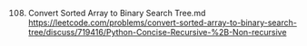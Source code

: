 108. Convert Sorted Array to Binary Search Tree.md
	https://leetcode.com/problems/convert-sorted-array-to-binary-search-tree/discuss/719416/Python-Concise-Recursive-%2B-Non-recursive

